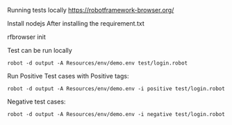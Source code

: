 Running tests locally
https://robotframework-browser.org/

Install nodejs After installing the requirement.txt

rfbrowser init

Test can be run locally
```
robot -d output -A Resources/env/demo.env test/login.robot

```

Run Positive Test cases with Positive tags:
```
robot -d output -A Resources/env/demo.env -i positive test/login.robot

```
Negative test cases:
```
robot -d output -A Resources/env/demo.env -i negative test/login.robot

```


